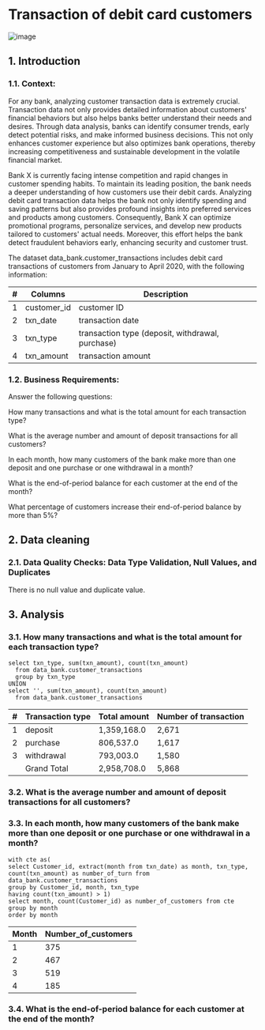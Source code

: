 # Transaction of debit card customers

![image](https://github.com/linhnguyen2601/SQL-Projects/assets/166676829/70e2bf1c-2727-446d-9100-e747349cbffc)

## 1. Introduction

### 1.1. Context:
For any bank, analyzing customer transaction data is extremely crucial. Transaction data not only provides detailed information about customers' financial behaviors but also helps banks better understand their needs and desires. Through data analysis, banks can identify consumer trends, early detect potential risks, and make informed business decisions. This not only enhances customer experience but also optimizes bank operations, thereby increasing competitiveness and sustainable development in the volatile financial market.

Bank X is currently facing intense competition and rapid changes in customer spending habits. To maintain its leading position, the bank needs a deeper understanding of how customers use their debit cards. Analyzing debit card transaction data helps the bank not only identify spending and saving patterns but also provides profound insights into preferred services and products among customers. Consequently, Bank X can optimize promotional programs, personalize services, and develop new products tailored to customers' actual needs. Moreover, this effort helps the bank detect fraudulent behaviors early, enhancing security and customer trust.

The dataset data_bank.customer_transactions includes debit card transactions of customers from January to April 2020, with the following information:

| # | Columns |  Description |
| --- | --- | --- |   
| 1 | customer_id | customer ID |
| 2 | txn_date | transaction date |
| 3 | txn_type | transaction type (deposit, withdrawal, purchase) |
| 4 | txn_amount | transaction amount |

### 1.2. Business Requirements:

Answer the following questions:

How many transactions and what is the total amount for each transaction type?

What is the average number and amount of deposit transactions for all customers?

In each month, how many customers of the bank make more than one deposit and one purchase or one withdrawal in a month?

What is the end-of-period balance for each customer at the end of the month?

What percentage of customers increase their end-of-period balance by more than 5%?

## 2. Data cleaning

### 2.1. Data Quality Checks: Data Type Validation, Null Values, and Duplicates

There is no null value and duplicate value.

## 3. Analysis

### 3.1. How many transactions and what is the total amount for each transaction type?

```
select txn_type, sum(txn_amount), count(txn_amount)
  from data_bank.customer_transactions
  group by txn_type
UNION
select '', sum(txn_amount), count(txn_amount)
  from data_bank.customer_transactions
```

| # | Transaction type |  Total amount | Number of transaction|
| --- | --- | --- |   --- |
| 1 | deposit	 | 1,359,168.0  | 2,671|
| 2 | purchase | 806,537.0   | 1,617|
| 3 | withdrawal	 | 793,003.0   | 1,580|
||Grand Total|2,958,708.0 |5,868|

### 3.2. What is the average number and amount of deposit transactions for all customers?

### 3.3. In each month, how many customers of the bank make more than one deposit or one purchase or one withdrawal in a month?

```
with cte as(
select Customer_id, extract(month from txn_date) as month, txn_type, count(txn_amount) as number_of_turn from data_bank.customer_transactions
group by Customer_id, month, txn_type
having count(txn_amount) > 1)
select month, count(Customer_id) as number_of_customers from cte
group by month
order by month
```

| Month | Number_of_customers |
| --- | --- | 
| 1 | 375 |
| 2 | 467 |
| 3 | 519 |
| 4 | 185 |

### 3.4. What is the end-of-period balance for each customer at the end of the month?

